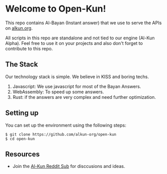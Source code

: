 # Welcome to Open-Kun!
This repo contains Al-Bayan (Instant answer) that we use to serve the APIs on [alkun.org](https://alkun.org/).

All scripts in this repo are standalone and not tied to our engine (Al-Kun Alpha). Feel free to use it on your projects and also don't forget to contribute to this repo.

## The Stack
Our technology stack is simple. We believe in KISS and boring techs.
1. Javascript: We use javascript for most of the Bayan Answers.
2. WebAssembly: To speed up some answers.
3. Rust: if the answers are very complex and need further optimization.


## Setting up
You can set up the environment using the following steps:

```
$ git clone https://github.com/alkun-org/open-kun
$ cd open-kun
```


## Resources
- Join the [Al-Kun Reddit Sub](https://www.reddit.com/r/AlKun/) for disccusions and ideas.
